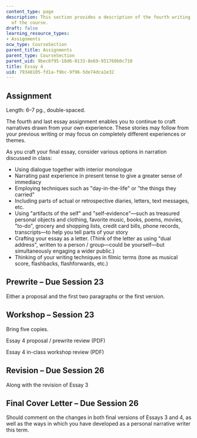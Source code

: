 ```yaml
---
content_type: page
description: This section provides a description of the fourth writing assignment
  of the course.
draft: false
learning_resource_types:
- Assignments
ocw_type: CourseSection
parent_title: Assignments
parent_type: CourseSection
parent_uid: 9bec6f95-18d6-0133-8e69-951760b0c710
title: Essay 4
uid: 79348105-fd1a-f9bc-9f96-5de74dca1e32
---
```

## Assignment

Length: 6–7 pg., double-spaced.

The fourth and last essay assignment enables you to continue to craft narratives drawn from your own experience. These stories may follow from your previous writing or may focus on completely different experiences or themes.

As you craft your final essay, consider various options in narration discussed in class:

- Using dialogue together with interior monologue
- Narrating past experience in present tense to give a greater sense of immediacy
- Employing techniques such as "day-in-the-life" or "the things they carried"
- Including parts of actual or retrospective diaries, letters, text messages, etc.
- Using "artifacts of the self" and "self-evidence"—such as treasured personal objects and clothing, favorite music, books, poems, movies, "to-do", grocery and shopping lists, credit card bills, phone records, transcripts—to help you tell parts of your story
- Crafting your essay as a letter. (Think of the letter as using "dual address", written to a person / group—could be yourself—but simultaneously engaging a wider public.)
- Thinking of your writing techniques in filmic terms (tone as musical score, flashbacks, flashforwards, etc.)

## Prewrite – Due Session 23

Either a proposal and the first two paragraphs or the first version.

## Workshop – Session 23

Bring five copies.

Essay 4 proposal / prewrite review (PDF)

Essay 4 in-class workshop review (PDF)

## Revision – Due Session 26

Along with the revision of Essay 3

## Final Cover Letter – Due Session 26

Should comment on the changes in both final versions of Essays 3 and 4, as well as the ways in which you have developed as a personal narrative writer this term.